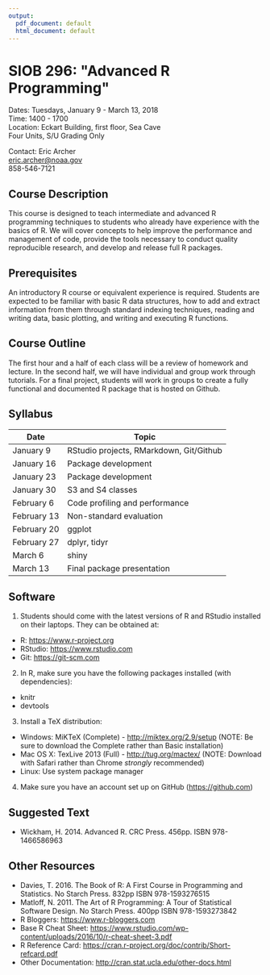 ```yaml
---
output:
  pdf_document: default
  html_document: default
---
```

# SIOB 296:  "Advanced R Programming"     
Dates: Tuesdays, January 9 - March 13, 2018  
Time: 1400 - 1700  
Location: Eckart Building, first floor, Sea Cave  
Four Units, S/U Grading Only  

Contact: 
  Eric Archer   
  eric.archer@noaa.gov  
  858-546-7121  

## Course Description

This course is designed to teach intermediate and advanced R programming techniques to students who already have experience with the basics of R. We will cover concepts to help improve the performance and management of code, provide the tools necessary to conduct quality reproducible research, and develop and release full R packages.

## Prerequisites

An introductory R course or equivalent experience is required. Students are expected to be familiar with basic R data structures, how to add and extract information from them through standard indexing techniques, reading and writing data, basic plotting, and writing and executing R functions.

## Course Outline

The first hour and a half of each class will be a review of homework and lecture. In the second half, we will have individual and group work through tutorials. For a final project, students will work in groups to create a fully functional and documented R package that is hosted on Github.

## Syllabus

Date | Topic
---- | -----
January 9 | RStudio projects, RMarkdown, Git/Github
January 16 | Package development
January 23 | Package development
January 30 | S3 and S4 classes
February 6 | Code profiling and performance
February 13 | Non-standard evaluation
February 20 | ggplot
February 27 | dplyr, tidyr
March 6 | shiny
March 13 | Final package presentation

## Software

1) Students should come with the latest versions of R and RStudio installed on their laptops. They can be obtained at:
* R: https://www.r-project.org
* RStudio: https://www.rstudio.com
* Git: https://git-scm.com

2) In R, make sure you have the following packages installed (with dependencies):
* knitr
* devtools

3) Install a TeX distribution:
* Windows: MiKTeX (Complete) - http://miktex.org/2.9/setup (NOTE: Be sure to download the Complete rather than Basic installation)
* Mac OS X: TexLive 2013 (Full) - http://tug.org/mactex/ (NOTE: Download with Safari rather than Chrome _strongly_ recommended)
* Linux: Use system package manager

4) Make sure you have an account set up on GitHub (https://github.com)


## Suggested Text

* Wickham, H. 2014. Advanced R. CRC Press. 456pp. ISBN 978-1466586963

## Other Resources

* Davies, T. 2016. The Book of R: A First Course in Programming and Statistics. No Starch Press. 832pp ISBN 978-1593276515  
* Matloff, N. 2011. The Art of R Programming: A Tour of Statistical Software Design. No Starch Press. 400pp ISBN 978-1593273842  
* R Bloggers: https://www.r-bloggers.com  
* Base R Cheat Sheet: https://www.rstudio.com/wp-content/uploads/2016/10/r-cheat-sheet-3.pdf  
* R Reference Card: https://cran.r-project.org/doc/contrib/Short-refcard.pdf  
* Other Documentation: http://cran.stat.ucla.edu/other-docs.html